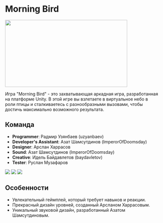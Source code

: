 # Morning Bird
<img src="morning-bird.gif" width="400" height="220">

Игра "Morning Bird" - это захватывающая аркадная игра, разработанная на платформе Unity. В этой игре вы взлетаете в виртуальное небо в роли птицы и сталкиваетесь с разнообразными вызовами, чтобы достичь максимально возможного результата.

## Команда
- **Programmer**: Радмир Узянбаев (uzyanbaev)
- **Developer's Assistant**: Азат Шамсутдинов (ImperorOfDoomsday)
- **Designer**: Арслан Харрасов
- **Sound**: Азат Шамсутдинов (ImperorOfDoomsday)
- **Creative**: Идель Байдавлетов (baydavletov)
- **Tester**: Руслан Музафаров

[![](https://img.shields.io/badge/-uzyanbaev-181717?style=for-the-badge&logo=github)](https://github.com/uzyanbaev)
[![](https://img.shields.io/badge/-imperorofdoomsday-181717?style=for-the-badge&logo=github)](https://github.com/imperorofdoomsday)
[![](https://img.shields.io/badge/-baydavletov-181717?style=for-the-badge&logo=github)](https://github.com/baydavletov)


## Особенности
- Увлекательный геймплей, который требует навыков и реакции.
- Прекрасный дизайн уровней, созданный Арсланом Харрасовым.
- Уникальный звуковой дизайн, разработанный Азатом Шамсутдиновым.
